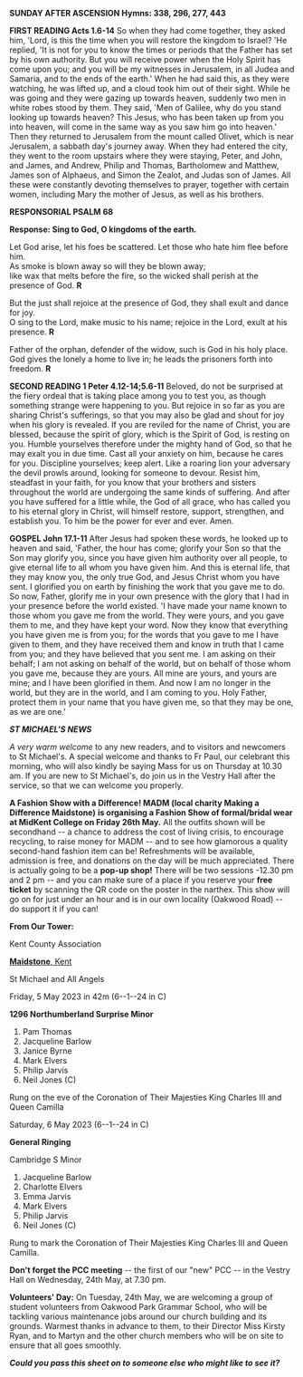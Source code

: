 **SUNDAY AFTER ASCENSION Hymns: 338, 296, 277, 443**

**FIRST READING Acts 1.6-14** So when they had come together, they asked
him, 'Lord, is this the time when you will restore the kingdom to
Israel? 'He replied, 'It is not for you to know the times or periods
that the Father has set by his own authority. But you will receive power
when the Holy Spirit has come upon you; and you will be my witnesses in
Jerusalem, in all Judea and Samaria, and to the ends of the earth.' When
he had said this, as they were watching, he was lifted up, and a cloud
took him out of their sight. While he was going and they were gazing up
towards heaven, suddenly two men in white robes stood by them. They
said, 'Men of Galilee, why do you stand looking up towards heaven? This
Jesus, who has been taken up from you into heaven, will come in the same
way as you saw him go into heaven.' Then they returned to Jerusalem from
the mount called Olivet, which is near Jerusalem, a sabbath day's
journey away. When they had entered the city, they went to the room
upstairs where they were staying, Peter, and John, and James, and
Andrew, Philip and Thomas, Bartholomew and Matthew, James son of
Alphaeus, and Simon the Zealot, and Judas son of James. All these were
constantly devoting themselves to prayer, together with certain women,
including Mary the mother of Jesus, as well as his brothers.

**RESPONSORIAL PSALM 68**

**Response: Sing to God, O kingdoms of the earth.**

Let God arise, let his foes be scattered. Let those who hate him flee before him.  
As smoke is blown away so will they be blown away;   
like wax that melts before the fire, so the wicked shall perish at the presence of God. **R**

But the just shall rejoice at the presence of God, they shall exult and dance for joy.  
O sing to the Lord, make music to his name; rejoice in the Lord, exult at his presence. **R**

Father of the orphan, defender of the widow, such is God in his holy place.  
God gives the lonely a home to live in; he leads the prisoners forth into freedom. **R**

**SECOND READING 1 Peter 4.12-14;5.6-11** Beloved, do not be surprised
at the fiery ordeal that is taking place among you to test you, as
though something strange were happening to you. But rejoice in so far as
you are sharing Christ's sufferings, so that you may also be glad and
shout for joy when his glory is revealed. If you are reviled for the
name of Christ, you are blessed, because the spirit of glory, which is
the Spirit of God, is resting on you. Humble yourselves therefore under
the mighty hand of God, so that he may exalt you in due time. Cast all
your anxiety on him, because he cares for you. Discipline yourselves;
keep alert. Like a roaring lion your adversary the devil prowls around,
looking for someone to devour. Resist him, steadfast in your faith, for
you know that your brothers and sisters throughout the world are
undergoing the same kinds of suffering. And after you have suffered for
a little while, the God of all grace, who has called you to his eternal
glory in Christ, will himself restore, support, strengthen, and
establish you. To him be the power for ever and ever. Amen.

**GOSPEL John 17.1-11** After Jesus had spoken these words, he looked up
to heaven and said, 'Father, the hour has come; glorify your Son so that
the Son may glorify you, since you have given him authority over all
people, to give eternal life to all whom you have given him. And this is
eternal life, that they may know you, the only true God, and Jesus
Christ whom you have sent. I glorified you on earth by finishing the
work that you gave me to do. So now, Father, glorify me in your own
presence with the glory that I had in your presence before the world
existed. 'I have made your name known to those whom you gave me from the
world. They were yours, and you gave them to me, and they have kept your
word. Now they know that everything you have given me is from you; for
the words that you gave to me I have given to them, and they have
received them and know in truth that I came from you; and they have
believed that you sent me. I am asking on their behalf; I am not asking
on behalf of the world, but on behalf of those whom you gave me, because
they are yours. All mine are yours, and yours are mine; and I have been
glorified in them. And now I am no longer in the world, but they are in
the world, and I am coming to you. Holy Father, protect them in your
name that you have given me, so that they may be one, as we are one.\'

***ST MICHAEL\'S NEWS***

*A very warm welcome* to any new readers, and to visitors and newcomers
to St Michael\'s. A special welcome and thanks to Fr Paul, our celebrant
this morning, who will also kindly be saying Mass for us on Thursday at
10.30 am. If you are new to St Michael\'s, do join us in the Vestry Hall
after the service, so that we can welcome you properly.

**A Fashion Show with a Difference! MADM (local charity Making a
Difference Maidstone)** **is organising a Fashion Show of formal/bridal
wear at MidKent College on Friday 26th May.** All the outfits shown
will be secondhand -- a chance to address the cost of living crisis, to
encourage recycling, to raise money for MADM -- and to see how glamorous
a quality second-hand fashion item can be! Refreshments will be
available, admission is free, and donations on the day will be much
appreciated. There is actually going to be a **pop-up shop!** There will
be two sessions -12.30 pm and 2 pm -- and you can make sure of a place
if you reserve your **free ticket** by scanning the QR code on the
poster in the narthex. This show will go on for just under an hour and
is in our own locality (Oakwood Road) -- do support it if you can!

**From Our Tower:**

Kent County Association

[**Maidstone**,
Kent](https://dove.cccbr.org.uk/detail.php?tower=12644#_blank)

St Michael and All Angels

Friday, 5 May 2023 in 42m (6--1--24 in C)

**1296 Northumberland Surprise Minor**

1. Pam Thomas
2. Jacqueline Barlow
3. Janice Byrne
4. Mark Elvers
5. Philip Jarvis
6. Neil Jones (C) 

Rung on the eve of the Coronation of Their Majesties King Charles III
and Queen Camilla

Saturday, 6 May 2023 (6--1--24 in C)

**General Ringing**

Cambridge S Minor 

1. Jacqueline Barlow
2. Charlotte Elvers
3. Emma Jarvis
4. Mark Elvers
5. Philip Jarvis
6. Neil Jones (C) 

Rung to mark the Coronation of Their Majesties King Charles III and
Queen Camilla.

**Don\'t forget the PCC meeting** -- the first of our "new" PCC -- in
the Vestry Hall on Wednesday, 24th May, at 7.30 pm.

**Volunteers\' Day:** On Tuesday, 24th May, we are welcoming a group
of student volunteers from Oakwood Park Grammar School, who will be
tackling various maintenance jobs around our church building and its
grounds. Warmest thanks in advance to them, to their Director Miss
Kirsty Ryan, and to Martyn and the other church members who will be on
site to ensure that all goes smoothly.

***Could you pass this sheet on to someone else who might like to see it?***
